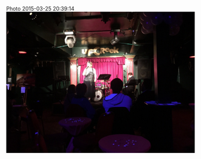 <!--
title: Photo 2015-03-25 20:39:14
date: Wed Mar 25 2015 20:39:14 GMT+0000 (Greenwich Mean Time)
tags: jazz,comedy,auctions,cause
-->
Photo 2015-03-25 20:39:14
![](114607145132-0.jpg)
